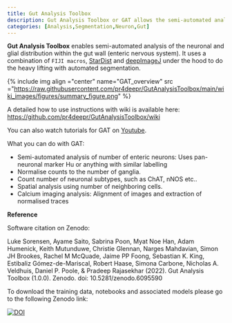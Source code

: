 ```yaml
---
title: Gut Analysis Toolbox
description: Gut Analysis Toolbox or GAT allows the semi-automated analysis of the cells within the enteric nervous system of the gastrointestinal tract in **2D**. GAT enables quantification of enteric neurons and their subtypes in gut wholemounts. It runs in Fiji, a popular image analysis software in microscopy and uses custom deep learning models to segment cells of interest. 
categories: [Analysis,Segmentation,Neuron,Gut]
---
```


**Gut Analysis Toolbox** enables semi-automated analysis of the neuronal and glial distribution within the gut wall (enteric nervous system). It uses a combination of `FIJI macros`, [StarDist](https://github.com/stardist/stardist) 
and [deepImageJ](https://deepimagej.github.io/deepimagej/) under the hood to do the heavy lifting with automated segmentation. 

{% include img align ="center" name="GAT_overview" src ="https://raw.githubusercontent.com/pr4deepr/GutAnalysisToolbox/main/wiki_images/figures/summary_figure.png" %}

A detailed how to use instructions with wiki is available here: https://github.com/pr4deepr/GutAnalysisToolbox/wiki

You can also watch tutorials for GAT on [Youtube](https://www.youtube.com/playlist?list=PLmBt1Dumq60p4mIFT4j7TP_PVRjbO55Oi).

What you can do with GAT:
* Semi-automated analysis of number of enteric neurons: Uses pan-neuronal marker Hu or anything with similar 
 labelling
* Normalise counts to the number of ganglia.
* Count number of neuronal subtypes, such as ChAT, nNOS etc..
* Spatial analysis using number of neighboring cells.
* Calcium imaging analysis: Alignment of images and extraction of normalised traces

**Reference**

Software citation on Zenodo:

Luke Sorensen, Ayame Saito, Sabrina Poon, Myat Noe Han, Adam Humenick, Keith Mutunduwe, Christie Glennan, Narges Mahdavian, Simon JH Brookes, Rachel M McQuade, Jaime PP Foong, Sebastian K. King, Estibaliz Gómez-de-Mariscal, Robert Haase, Simona Carbone, Nicholas A. Veldhuis, Daniel P. Poole, & Pradeep Rajasekhar (2022). Gut Analysis Toolbox (1.0.0). Zenodo. doi: 10.5281/zenodo.6095590

To download the training data, notebooks and associated models please go to the following Zenodo link:

[![DOI](https://zenodo.org/badge/DOI/10.5281/zenodo.6096664.svg)](https://doi.org/10.5281/zenodo.6096664)

